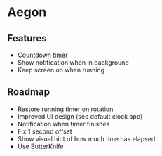 Aegon
=====

Features
--------

- Countdown timer
- Show notification when in background
- Keep screen on when running

Roadmap
-------

- Restore running timer on rotation
- Improved UI design (see default clock app)
- Notification when timer finishes
- Fix 1 second offset
- Show visual hint of how much time has elapsed
- Use ButterKnife

